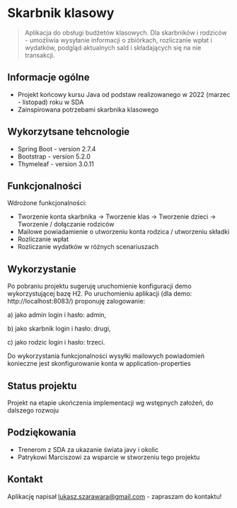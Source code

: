 # Skarbnik klasowy
> Aplikacja do obsługi budżetów klasowych. Dla skarbników i rodziców - umożliwia wysyłanie informacji o zbiórkach, rozliczanie wpłat i wydatków, podgląd aktualnych sald i składających się na nie transakcji.

## Informacje ogólne
- Projekt końcowy kursu Java od podstaw realizowanego w 2022 (marzec - listopad) roku w SDA
- Zainspirowana potrzebami skarbnika klasowego

## Wykorzytsane tehcnologie
- Spring Boot - version 2.7.4
- Bootstrap - version 5.2.0
- Thymeleaf - version 3.0.11


## Funkcjonalności
Wdrożone funkcjonalności:
- Tworzenie konta skarbnika -> Tworzenie klas -> Tworzenie dzieci -> Tworzenie / dołączanie rodziców
- Mailowe powiadamienie o utworzeniu konta rodzica / utworzeniu składki
- Rozliczanie wpłat
- Rozliczanie wydatków w różnych scenariuszach


## Wykorzystanie
Po pobraniu projektu sugeruję uruchomienie konfiguracji demo wykorzystującej bazę H2.
Po uruchomieniu aplikacji (dla demo: http://localhost:8083/) proponuję zalogowanie:

a) jako admin login i hasło: admin,

b) jako skarbnik login i hasło: drugi,

c) jako rodzic login i hasło: trzeci.

Do wykorzystania funkcjonalności wysyłki mailowych powiadomień konieczne jest skonfigurowanie konta  w application-properties


## Status projektu
Projekt na etapie ukończenia implementacji wg wstępnych założeń, do dalszego rozwoju


## Podziękowania
- Trenerom z SDA za ukazanie świata javy i okolic
- Patrykowi Marciszowi za wsparcie w stworzeniu tego projektu


## Kontakt
Aplikację napisał [lukasz.szarawara@gmail.com](mailto:lukasz.szarawara@gmail.com) - zapraszam do kontaktu!

